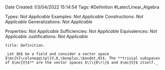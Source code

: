 <div class="topSpace"></div>

Date Created: 03/04/2022 15:14:54
Tags: #Definition #Later/Linear_Algebra

Types: _Not Applicable_
Examples: _Not Applicable_
Constructions: _Not Applicable_
Generalizations: _Not Applicable_

Properties: _Not Applicable_
Sufficiencies: _Not Applicable_
Equivalences: _Not Applicable_
Justifications: _Not Applicable_

``` ad-Definition
title: Definition.

_Let $K$ be a field and consider a vector space $\mc{V}\coloneqq\tpl{V,K,\boxplus,\boxdot,0}$. The **trivial subspaces of $\mc{V}$** are the vector spaces $\l\{0\r\}$ and $\mc{V}$ itself._

```
